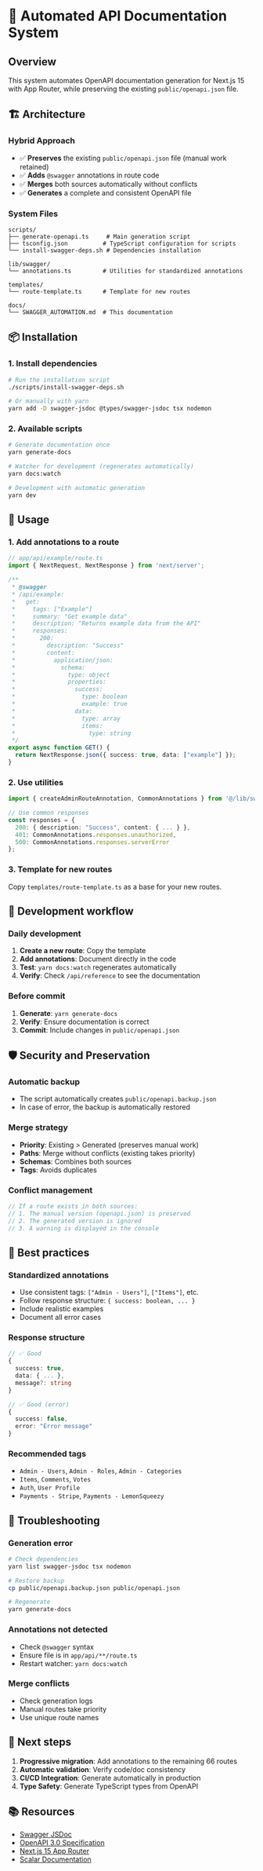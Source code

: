 # 🚀 Automated API Documentation System

## Overview

This system automates OpenAPI documentation generation for Next.js 15 with App Router, while preserving the existing `public/openapi.json` file.

## 🏗️ Architecture

### Hybrid Approach
- ✅ **Preserves** the existing `public/openapi.json` file (manual work retained)
- ✅ **Adds** `@swagger` annotations in route code
- ✅ **Merges** both sources automatically without conflicts
- ✅ **Generates** a complete and consistent OpenAPI file

### System Files
```
scripts/
├── generate-openapi.ts     # Main generation script
├── tsconfig.json          # TypeScript configuration for scripts
└── install-swagger-deps.sh # Dependencies installation

lib/swagger/
└── annotations.ts         # Utilities for standardized annotations

templates/
└── route-template.ts      # Template for new routes

docs/
└── SWAGGER_AUTOMATION.md  # This documentation
```

## 📦 Installation

### 1. Install dependencies
```bash
# Run the installation script
./scripts/install-swagger-deps.sh

# Or manually with yarn
yarn add -D swagger-jsdoc @types/swagger-jsdoc tsx nodemon
```

### 2. Available scripts
```bash
# Generate documentation once
yarn generate-docs

# Watcher for development (regenerates automatically)
yarn docs:watch

# Development with automatic generation
yarn dev
```

## 🔧 Usage

### 1. Add annotations to a route

```typescript
// app/api/example/route.ts
import { NextRequest, NextResponse } from 'next/server';

/**
 * @swagger
 * /api/example:
 *   get:
 *     tags: ["Example"]
 *     summary: "Get example data"
 *     description: "Returns example data from the API"
 *     responses:
 *       200:
 *         description: "Success"
 *         content:
 *           application/json:
 *             schema:
 *               type: object
 *               properties:
 *                 success:
 *                   type: boolean
 *                   example: true
 *                 data:
 *                   type: array
 *                   items:
 *                     type: string
 */
export async function GET() {
  return NextResponse.json({ success: true, data: ["example"] });
}
```

### 2. Use utilities

```typescript
import { createAdminRouteAnnotation, CommonAnnotations } from '@/lib/swagger/annotations';

// Use common responses
const responses = {
  200: { description: "Success", content: { ... } },
  401: CommonAnnotations.responses.unauthorized,
  500: CommonAnnotations.responses.serverError
};
```

### 3. Template for new routes

Copy `templates/route-template.ts` as a base for your new routes.

## 🔄 Development workflow

### Daily development
1. **Create a new route**: Copy the template
2. **Add annotations**: Document directly in the code
3. **Test**: `yarn docs:watch` regenerates automatically
4. **Verify**: Check `/api/reference` to see the documentation

### Before commit
1. **Generate**: `yarn generate-docs`
2. **Verify**: Ensure documentation is correct
3. **Commit**: Include changes in `public/openapi.json`

## 🛡️ Security and Preservation

### Automatic backup
- The script automatically creates `public/openapi.backup.json`
- In case of error, the backup is automatically restored

### Merge strategy
- **Priority**: Existing > Generated (preserves manual work)
- **Paths**: Merge without conflicts (existing takes priority)
- **Schemas**: Combines both sources
- **Tags**: Avoids duplicates

### Conflict management
```typescript
// If a route exists in both sources:
// 1. The manual version (openapi.json) is preserved
// 2. The generated version is ignored
// 3. A warning is displayed in the console
```

## 📝 Best practices

### Standardized annotations
- Use consistent tags: `["Admin - Users"]`, `["Items"]`, etc.
- Follow response structure: `{ success: boolean, ... }`
- Include realistic examples
- Document all error cases

### Response structure
```typescript
// ✅ Good
{
  success: true,
  data: { ... },
  message?: string
}

// ✅ Good (error)
{
  success: false,
  error: "Error message"
}
```

### Recommended tags
- `Admin - Users`, `Admin - Roles`, `Admin - Categories`
- `Items`, `Comments`, `Votes`
- `Auth`, `User Profile`
- `Payments - Stripe`, `Payments - LemonSqueezy`

## 🚨 Troubleshooting

### Generation error
```bash
# Check dependencies
yarn list swagger-jsdoc tsx nodemon

# Restore backup
cp public/openapi.backup.json public/openapi.json

# Regenerate
yarn generate-docs
```

### Annotations not detected
- Check `@swagger` syntax
- Ensure file is in `app/api/**/route.ts`
- Restart watcher: `yarn docs:watch`

### Merge conflicts
- Check generation logs
- Manual routes take priority
- Use unique route names

## 🎯 Next steps

1. **Progressive migration**: Add annotations to the remaining 66 routes
2. **Automatic validation**: Verify code/doc consistency
3. **CI/CD Integration**: Generate automatically in production
4. **Type Safety**: Generate TypeScript types from OpenAPI

## 📚 Resources

- [Swagger JSDoc](https://github.com/Surnet/swagger-jsdoc)
- [OpenAPI 3.0 Specification](https://swagger.io/specification/)
- [Next.js 15 App Router](https://nextjs.org/docs/app)
- [Scalar Documentation](https://docs.scalar.com/)

